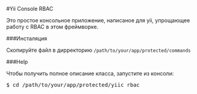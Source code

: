 #Yii Console RBAC

Это простое консольное приложение, написаное для yii, упрощающее работу с RBAC в этом фреймворке.

###Инсталяция

Скопируйте файл в дирректорию <code>/path/to/your/app/protected/commands</code>

###Help

Чтобы получить полное описание класса, запустите из консоли:

<pre>$ cd /path/to/your/app/protected/yiic rbac</pre>
